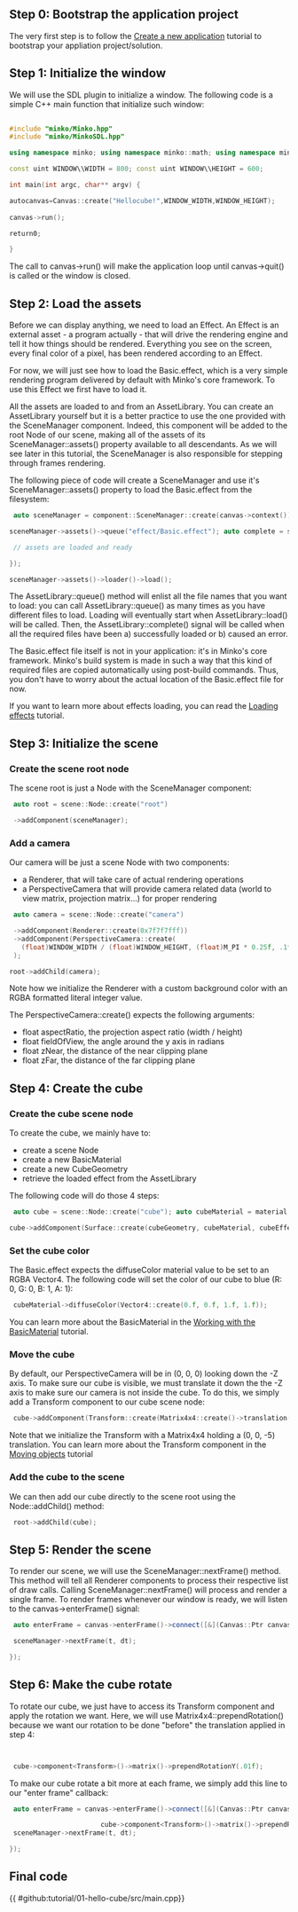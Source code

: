 Step 0: Bootstrap the application project
-----------------------------------------

The very first step is to follow the [Create a new application](Create_a_new_application.md) tutorial to bootstrap your appliation project/solution.

Step 1: Initialize the window
-----------------------------

We will use the SDL plugin to initialize a window. The following code is a simple C++ main function that initialize such window:



```cpp
 
#include "minko/Minko.hpp" 
#include "minko/MinkoSDL.hpp"

using namespace minko; using namespace minko::math; using namespace minko::component;

const uint WINDOW\\WIDTH = 800; const uint WINDOW\\HEIGHT = 600;

int main(int argc, char** argv) {

autocanvas=Canvas::create("Hellocube!",WINDOW_WIDTH,WINDOW_HEIGHT);
 
canvas->run();

return0;

} 
```



The call to canvas->run() will make the application loop until canvas->quit() is called or the window is closed.

Step 2: Load the assets
-----------------------

Before we can display anything, we need to load an Effect. An Effect is an external asset - a program actually - that will drive the rendering engine and tell it how things should be rendered. Everything you see on the screen, every final color of a pixel, has been rendered according to an Effect.

For now, we will just see how to load the Basic.effect, which is a very simple rendering program delivered by default with Minko's core framework. To use this Effect we first have to load it.

All the assets are loaded to and from an AssetLibrary. You can create an AssetLibrary yourself but it is a better practice to use the one provided with the SceneManager component. Indeed, this component will be added to the root Node of our scene, making all of the assets of its SceneManager::assets() property available to all descendants. As we will see later in this tutorial, the SceneManager is also responsible for stepping through frames rendering.

The following piece of code will create a SceneManager and use it's SceneManager::assets() property to load the Basic.effect from the filesystem:


```cpp
 auto sceneManager = component::SceneManager::create(canvas->context());

sceneManager->assets()->queue("effect/Basic.effect"); auto complete = sceneManager->assets()->loader()->complete()->connect([&](file::Loader::Ptr loader) {

 // assets are loaded and ready

});

sceneManager->assets()->loader()->load(); 
```


The AssetLibrary::queue() method will enlist all the file names that you want to load: you can call AssetLibrary::queue() as many times as you have different files to load. Loading will eventually start when AssetLibrary::load() will be called. Then, the AssetLibrary::complete() signal will be called when all the required files have been a) successfully loaded or b) caused an error.

The Basic.effect file itself is not in your application: it's in Minko's core framework. Minko's build system is made in such a way that this kind of required files are copied automatically using post-build commands. Thus, you don't have to worry about the actual location of the Basic.effect file for now.

If you want to learn more about effects loading, you can read the [Loading effects](Loading_effects.md) tutorial.

Step 3: Initialize the scene
----------------------------

### Create the scene root node

The scene root is just a Node with the SceneManager component:


```cpp
 auto root = scene::Node::create("root")

 ->addComponent(sceneManager);


```


### Add a camera

Our camera will be just a scene Node with two components:

-   a Renderer, that will take care of actual rendering operations
-   a PerspectiveCamera that will provide camera related data (world to view matrix, projection matrix...) for proper rendering


```cpp
 auto camera = scene::Node::create("camera")

 ->addComponent(Renderer::create(0x7f7f7fff))
 ->addComponent(PerspectiveCamera::create(
   (float)WINDOW_WIDTH / (float)WINDOW_HEIGHT, (float)M_PI * 0.25f, .1f, 1000.f)
 );

root->addChild(camera); 
```


Note how we initialize the Renderer with a custom background color with an RGBA formatted literal integer value.

The PerspectiveCamera::create() expects the following arguments:

-   float aspectRatio, the projection aspect ratio (width / height)
-   float fieldOfView, the angle around the y axis in radians
-   float zNear, the distance of the near clipping plane
-   float zFar, the distance of the far clipping plane

Step 4: Create the cube
-----------------------

### Create the cube scene node

To create the cube, we mainly have to:

-   create a scene Node
-   create a new BasicMaterial
-   create a new CubeGeometry
-   retrieve the loaded effect from the AssetLibrary

The following code will do those 4 steps:


```cpp
 auto cube = scene::Node::create("cube"); auto cubeMaterial = material::BasicMaterial::create(); auto cubeGeometry = geometry::CubeGeometry(assets->context()); auto cubeEffect = assets->effect("effect/Basic.effect");

cube->addComponent(Surface::create(cubeGeometry, cubeMaterial, cubeEffect); 
```


### Set the cube color

The Basic.effect expects the diffuseColor material value to be set to an RGBA Vector4. The following code will set the color of our cube to blue (R: 0, G: 0, B: 1, A: 1):


```cpp
 cubeMaterial->diffuseColor(Vector4::create(0.f, 0.f, 1.f, 1.f)); 
```


You can learn more about the BasicMaterial in the [Working with the BasicMaterial](Working_with_the_BasicMaterial.md) tutorial.

### Move the cube

By default, our PerspectiveCamera will be in (0, 0, 0) looking down the -Z axis. To make sure our cube is visible, we must translate it down the the -Z axis to make sure our camera is not inside the cube. To do this, we simply add a Transform component to our cube scene node:


```cpp
 cube->addComponent(Transform::create(Matrix4x4::create()->translation(0.f, 0.f, -5.f))); 
```


Note that we initialize the Transform with a Matrix4x4 holding a (0, 0, -5) translation. You can learn more about the Transform component in the [Moving objects](Moving_objects.md) tutorial

### Add the cube to the scene

We can then add our cube directly to the scene root using the Node::addChild() method:


```cpp
 root->addChild(cube); 
```


Step 5: Render the scene
------------------------

To render our scene, we will use the SceneManager::nextFrame() method. This method will tell all Renderer components to process their respective list of draw calls. Calling SceneManager::nextFrame() will process and render a single frame. To render frames whenever our window is ready, we will listen to the canvas->enterFrame() signal:


```cpp
 auto enterFrame = canvas->enterFrame()->connect([&](Canvas::Ptr canvas, float t, float dt) {

 sceneManager->nextFrame(t, dt);

}); 
```


Step 6: Make the cube rotate
----------------------------

To rotate our cube, we just have to access its Transform component and apply the rotation we want. Here, we will use Matrix4x4::prependRotation() because we want our rotation to be done "before" the translation applied in step 4:


```cpp


 cube->component<Transform>()->matrix()->prependRotationY(.01f);


```


To make our cube rotate a bit more at each frame, we simply add this line to our "enter frame" callback:


```cpp
 auto enterFrame = canvas->enterFrame()->connect([&](Canvas::Ptr canvas, float t, float dt) {

                       cube->component<Transform>()->matrix()->prependRotationY(.01f);
 sceneManager->nextFrame(t, dt);

}); 
```


Final code
----------

{{
#github:tutorial/01-hello-cube/src/main.cpp}}

